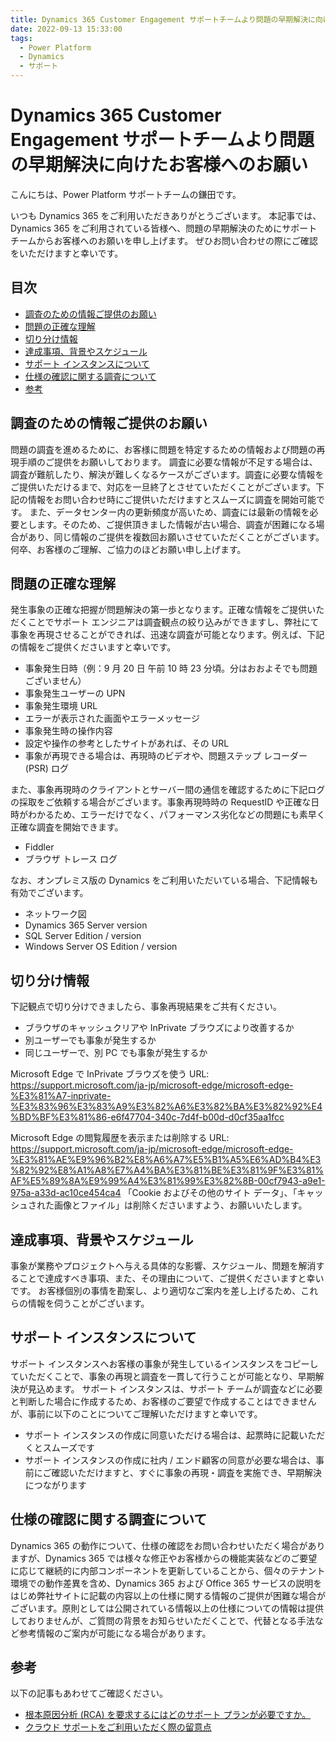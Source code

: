 ```yaml
---
title: Dynamics 365 Customer Engagement サポートチームより問題の早期解決に向けたお客様へのお願い
date: 2022-09-13 15:33:00
tags:
  - Power Platform
  - Dynamics
  - サポート
---
```


# Dynamics 365 Customer Engagement サポートチームより問題の早期解決に向けたお客様へのお願い

こんにちは、Power Platform サポートチームの鎌田です。

いつも Dynamics 365 をご利用いただきありがとうございます。
本記事では、Dynamics 365 をご利用されている皆様へ、問題の早期解決のためにサポートチームからお客様へのお願いを申し上げます。
ぜひお問い合わせの際にご確認をいただけますと幸いです。

## 目次

- [調査のための情報ご提供のお願い](#調査のための情報ご提供のお願い)
- [問題の正確な理解](#問題の正確な理解)
- [切り分け情報](#切り分け情報)
- [達成事項、背景やスケジュール](#達成事項、背景やスケジュール)
- [サポート インスタンスについて](#サポート-インスタンスについて)
- [仕様の確認に関する調査について](#仕様の確認に関する調査について)
- [参考](#参考)

## 調査のための情報ご提供のお願い

問題の調査を進めるために、お客様に問題を特定するための情報および問題の再現手順のご提供をお願いしております。
調査に必要な情報が不足する場合は、調査が難航したり、解決が難しくなるケースがございます。調査に必要な情報をご提供いただけるまで、対応を一旦終了とさせていただくことがございます。下記の情報をお問い合わせ時にご提供いただけますとスムーズに調査を開始可能です。
また、データセンター内の更新頻度が高いため、調査には最新の情報を必要とします。そのため、ご提供頂きました情報が古い場合、調査が困難になる場合があり、同じ情報のご提供を複数回お願いさせていただくことがございます。
何卒、お客様のご理解、ご協力のほどお願い申し上げます。

## 問題の正確な理解

発生事象の正確な把握が問題解決の第一歩となります。正確な情報をご提供いただくことでサポート エンジニアは調査観点の絞り込みができますし、弊社にて事象を再現させることができれば、迅速な調査が可能となります。例えば、下記の情報をご提供くださいますと幸いです。

- 事象発生日時（例：9 月 20 日 午前 10 時 23 分頃。分はおおよそでも問題ございません）
- 事象発生ユーザーの UPN
- 事象発生環境 URL
- エラーが表示された画面やエラーメッセージ
- 事象発生時の操作内容
- 設定や操作の参考としたサイトがあれば、その URL
- 事象が再現できる場合は、再現時のビデオや、問題ステップ レコーダー (PSR) ログ

また、事象再現時のクライアントとサーバー間の通信を確認するために下記ログの採取をご依頼する場合がございます。事象再現時時の RequestID や正確な日時がわかるため、エラーだけでなく、パフォーマンス劣化などの問題にも素早く正確な調査を開始できます。

- Fiddler
- ブラウザ トレース ログ

なお、オンプレミス版の Dynamics をご利用いただいている場合、下記情報も有効でございます。

- ネットワーク図
- Dynamics 365 Server version
- SQL Server Edition / version
- Windows Server OS Edition / version

## 切り分け情報

下記観点で切り分けできましたら、事象再現結果をご共有ください。

- ブラウザのキャッシュクリアや InPrivate ブラウズにより改善するか
- 別ユーザーでも事象が発生するか
- 同じユーザーで、別 PC でも事象が発生するか

Microsoft Edge で InPrivate ブラウズを使う
URL: https://support.microsoft.com/ja-jp/microsoft-edge/microsoft-edge-%E3%81%A7-inprivate-%E3%83%96%E3%83%A9%E3%82%A6%E3%82%BA%E3%82%92%E4%BD%BF%E3%81%86-e6f47704-340c-7d4f-b00d-d0cf35aa1fcc

Microsoft Edge の閲覧履歴を表示または削除する
URL: https://support.microsoft.com/ja-jp/microsoft-edge/microsoft-edge-%E3%81%AE%E9%96%B2%E8%A6%A7%E5%B1%A5%E6%AD%B4%E3%82%92%E8%A1%A8%E7%A4%BA%E3%81%BE%E3%81%9F%E3%81%AF%E5%89%8A%E9%99%A4%E3%81%99%E3%82%8B-00cf7943-a9e1-975a-a33d-ac10ce454ca4
「Cookie およびその他のサイト データ」、「キャッシュされた画像とファイル」は削除くださいますよう、お願いいたします。

## 達成事項、背景やスケジュール

事象が業務やプロジェクトへ与える具体的な影響、スケジュール、問題を解消することで達成すべき事項、また、その理由について、ご提供くださいますと幸いです。
お客様個別の事情を勘案し、より適切なご案内を差し上げるため、これらの情報を伺うことがございます。

## サポート インスタンスについて

サポート インスタンスへお客様の事象が発生しているインスタンスをコピーしていただくことで、事象の再現と調査を一貫して行うことが可能となり、早期解決が見込めます。 サポート インスタンスは、サポート チームが調査などに必要と判断した場合に作成するため、お客様のご要望で作成することはできませんが、事前に以下のことについてご理解いただけますと幸いです。

- サポート インスタンスの作成に同意いただける場合は、起票時に記載いただくとスムーズです
- サポート インスタンスの作成に社内 / エンド顧客の同意が必要な場合は、事前にご確認いただけますと、すぐに事象の再現・調査を実施でき、早期解決につながります

## 仕様の確認に関する調査について

Dynamics 365 の動作について、仕様の確認をお問い合わせいただく場合がありますが、Dynamics 365 では様々な修正やお客様からの機能実装などのご要望に応じて継続的に内部コンポーネントを更新していることから、個々のテナント環境での動作差異を含め、Dynamics 365 および Office 365 サービスの説明をはじめ弊社サイトに記載の内容以上の仕様に関する情報のご提供が困難な場合がございます。原則としては公開されている情報以上の仕様についての情報は提供しておりませんが、ご質問の背景をお知らせいただくことで、代替となる手法など参考情報のご案内が可能になる場合があります。

## 参考

以下の記事もあわせてご確認ください。

- [根本原因分析 (RCA) を要求するにはどのサポート プランが必要ですか。](https://docs.microsoft.com/ja-jp/power-platform/admin/support-overview#which-support-plan-do-i-need-in-order-to-request-a-root-cause-analysis-rca)
- [クラウド サポートをご利用いただく際の留意点](https://jpdynamicscrm.github.io/blog/powerplatform/Notes-when-using-support.md)

